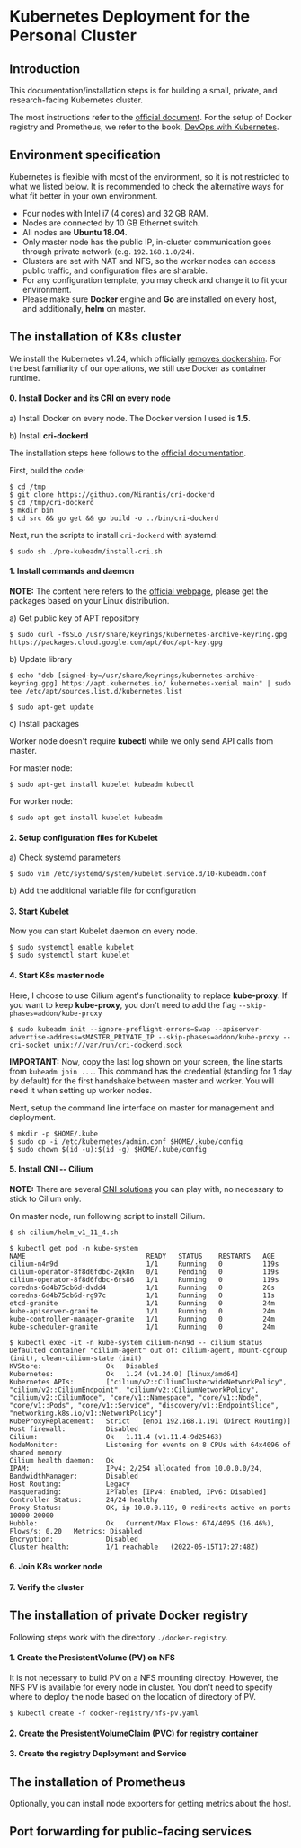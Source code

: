 # Kubernetes Deployment for the Personal Cluster

## Introduction

This documentation/installation steps is for building a small, private, and research-facing Kubernetes cluster.
 
The most instructions refer to the [official document](https://kubernetes.io/docs/setup/).
For the setup of Docker registry and Prometheus, we refer to the book, [DevOps with Kubernetes](https://github.com/PacktPublishing/DevOps-with-Kubernetes-Second-Edition).

## Environment specification

Kubernetes is flexible with most of the environment, so it is not restricted to what we listed below.
It is recommended to check the alternative ways for what fit better in your own environment.

- Four nodes with Intel i7 (4 cores) and 32 GB RAM.
- Nodes are connected by 10 GB Ethernet switch.
- All nodes are **Ubuntu 18.04**.
- Only master node has the public IP, in-cluster communication goes through private network (e.g. `192.168.1.0/24`).
- Clusters are set with NAT and NFS, so the worker nodes can access public traffic, and configuration files are sharable.
- For any configuration template, you may check and change it to fit your environment.
- Please make sure **Docker** engine and **Go** are installed on every host, and additionally, **helm** on master.

## The installation of K8s cluster

We install the Kubernetes v1.24, which officially [removes dockershim](https://kubernetes.io/blog/2022/01/07/kubernetes-is-moving-on-from-dockershim/).
For the best familiarity of our operations, we still use Docker as container runtime. 

#### 0. Install Docker and its CRI on every node

a) Install Docker on every node. The Docker version I used is **1.5**.

b) Install **cri-dockerd**

The installation steps here follows to the [official documentation](https://github.com/Mirantis/cri-dockerd).

First, build the code:

```
$ cd /tmp
$ git clone https://github.com/Mirantis/cri-dockerd
$ cd /tmp/cri-dockerd
$ mkdir bin
$ cd src && go get && go build -o ../bin/cri-dockerd
```

Next, run the scripts to install `cri-dockerd` with systemd:

```
$ sudo sh ./pre-kubeadm/install-cri.sh
```

#### 1. Install commands and daemon

**NOTE:** The content here refers to the [official webpage](https://kubernetes.io/docs/setup/production-environment/tools/kubeadm/install-kubeadm/), please get the packages based on your Linux distribution.

a) Get public key of APT repository

```
$ sudo curl -fsSLo /usr/share/keyrings/kubernetes-archive-keyring.gpg https://packages.cloud.google.com/apt/doc/apt-key.gpg
```

b) Update library

```
$ echo "deb [signed-by=/usr/share/keyrings/kubernetes-archive-keyring.gpg] https://apt.kubernetes.io/ kubernetes-xenial main" | sudo tee /etc/apt/sources.list.d/kubernetes.list

$ sudo apt-get update
```

c) Install packages

Worker node doesn't require **kubectl** while we only send API calls from master. 

  For master node:
```
$ sudo apt-get install kubelet kubeadm kubectl
```

  For worker node:
```
$ sudo apt-get install kubelet kubeadm
```


#### 2. Setup configuration files for Kubelet

a) Check systemd parameters

```
$ sudo vim /etc/systemd/system/kubelet.service.d/10-kubeadm.conf
```

b) Add the additional variable file for configuration




#### 3. Start Kubelet

Now you can start Kubelet daemon on every node.
```
$ sudo systemctl enable kubelet
$ sudo systemctl start kubelet
```

#### 4. Start K8s master node

Here, I choose to use Cilium agent's functionality to replace **kube-proxy**. 
If you want to keep **kube-proxy**, you don't need to add the flag `--skip-phases=addon/kube-proxy`

```
$ sudo kubeadm init --ignore-preflight-errors=Swap --apiserver-advertise-address=$MASTER_PRIVATE_IP --skip-phases=addon/kube-proxy --cri-socket unix:///var/run/cri-dockerd.sock 
```

**IMPORTANT:** Now, copy the last log shown on your screen, the line starts from `kubeadm join ...`.
This command has the credential (standing for 1 day by default) for the first handshake between master and worker. 
You will need it when setting up worker nodes.

Next, setup the command line interface on master for management and deployment.

```
$ mkdir -p $HOME/.kube
$ sudo cp -i /etc/kubernetes/admin.conf $HOME/.kube/config
$ sudo chown $(id -u):$(id -g) $HOME/.kube/config
``` 

#### 5. Install CNI -- Cilium

**NOTE:** There are several [CNI solutions](https://github.com/containernetworking/cni) you can play with, no necessary to stick to Cilium only.

On master node, run following script to install Cilium.
```
$ sh cilium/helm_v1_11_4.sh
```

```
$ kubectl get pod -n kube-system
NAME                              READY   STATUS    RESTARTS   AGE
cilium-n4n9d                      1/1     Running   0          119s
cilium-operator-8f8d6fdbc-2qk8n   0/1     Pending   0          119s
cilium-operator-8f8d6fdbc-6rs86   1/1     Running   0          119s
coredns-6d4b75cb6d-dvdd4          1/1     Running   0          26s
coredns-6d4b75cb6d-rg97c          1/1     Running   0          11s
etcd-granite                      1/1     Running   0          24m
kube-apiserver-granite            1/1     Running   0          24m
kube-controller-manager-granite   1/1     Running   0          24m
kube-scheduler-granite            1/1     Running   0          24m
```

```
$ kubectl exec -it -n kube-system cilium-n4n9d -- cilium status
Defaulted container "cilium-agent" out of: cilium-agent, mount-cgroup (init), clean-cilium-state (init)
KVStore:                Ok   Disabled
Kubernetes:             Ok   1.24 (v1.24.0) [linux/amd64]
Kubernetes APIs:        ["cilium/v2::CiliumClusterwideNetworkPolicy", "cilium/v2::CiliumEndpoint", "cilium/v2::CiliumNetworkPolicy", "cilium/v2::CiliumNode", "core/v1::Namespace", "core/v1::Node", "core/v1::Pods", "core/v1::Service", "discovery/v1::EndpointSlice", "networking.k8s.io/v1::NetworkPolicy"]
KubeProxyReplacement:   Strict   [eno1 192.168.1.191 (Direct Routing)]
Host firewall:          Disabled
Cilium:                 Ok   1.11.4 (v1.11.4-9d25463)
NodeMonitor:            Listening for events on 8 CPUs with 64x4096 of shared memory
Cilium health daemon:   Ok
IPAM:                   IPv4: 2/254 allocated from 10.0.0.0/24,
BandwidthManager:       Disabled
Host Routing:           Legacy
Masquerading:           IPTables [IPv4: Enabled, IPv6: Disabled]
Controller Status:      24/24 healthy
Proxy Status:           OK, ip 10.0.0.119, 0 redirects active on ports 10000-20000
Hubble:                 Ok   Current/Max Flows: 674/4095 (16.46%), Flows/s: 0.20   Metrics: Disabled
Encryption:             Disabled
Cluster health:         1/1 reachable   (2022-05-15T17:27:48Z)
```

#### 6. Join K8s worker node
#### 7. Verify the cluster 


## The installation of private Docker registry

Following steps work with the directory `./docker-registry`.

#### 1. Create the PresistentVolume (PV) on NFS

It is not necessary to build PV on a NFS mounting directoy.
However, the NFS PV is available for every node in cluster. You don't need to specify where to deploy the node based
on the location of directory of PV.
```
$ kubectl create -f docker-registry/nfs-pv.yaml
```

#### 2. Create the PresistentVolumeClaim (PVC) for registry container



#### 3. Create the registry Deployment and Service




## The installation of Prometheus 

Optionally, you can install node exporters for getting metrics about the host.


## Port forwarding for public-facing services
